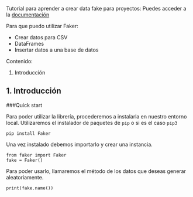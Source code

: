 Tutorial para aprender a crear data fake para proyectos:
Puedes acceder a la [documentación](https://faker.readthedocs.io/en/master/)

Para que puedo utilizar Faker:
* Crear datos para CSV
* DataFrames
* Insertar datos a una base de datos

Contenido:

1. Introducción 


## 1. Introducción

###Quick start

Para poder utilizar la librería, procederemos a instalarla en nuestro entorno local. Utilizaremos el instalador de paquetes de `pip` o si es el caso `pip3`

````
pip install Faker
````

Una vez instalado debemos importarlo y crear una instancia.
````
from faker import Faker
fake = Faker()
````

Para poder usarlo, llamaremos el método de los datos que deseas generar aleatoriamente.

````
print(fake.name())
````

